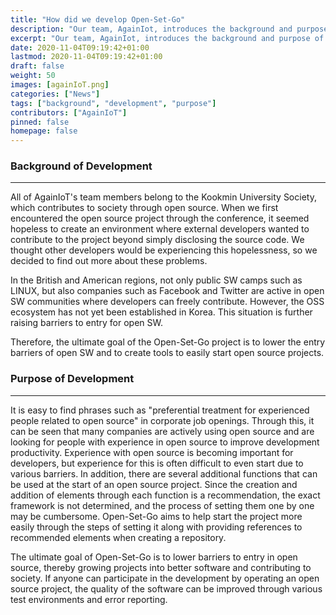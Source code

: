 ```yaml
---
title: "How did we develop Open-Set-Go"
description: "Our team, AgainIot, introduces the background and purpose of creating Open-Set-Go."
excerpt: "Our team, AgainIot, introduces the background and purpose of creating Open-Set-Go."
date: 2020-11-04T09:19:42+01:00
lastmod: 2020-11-04T09:19:42+01:00
draft: false
weight: 50
images: [againIoT.png]
categories: ["News"]
tags: ["background", "development", "purpose"]
contributors: ["AgainIoT"]
pinned: false
homepage: false
---
```


### Background of Development

---

All of AgainIoT's team members belong to the Kookmin University Society, which contributes to society through open source. When we first encountered the open source project through the conference, it seemed hopeless to create an environment where external developers wanted to contribute to the project beyond simply disclosing the source code. We thought other developers would be experiencing this hopelessness, so we decided to find out more about these problems.

In the British and American regions, not only public SW camps such as LINUX, but also companies such as Facebook and Twitter are active in open SW communities where developers can freely contribute. However, the OSS ecosystem has not yet been established in Korea. This situation is further raising barriers to entry for open SW.

Therefore, the ultimate goal of the Open-Set-Go project is to lower the entry barriers of open SW and to create tools to easily start open source projects.

### Purpose of Development

---

It is easy to find phrases such as "preferential treatment for experienced people related to open source" in corporate job openings. Through this, it can be seen that many companies are actively using open source and are looking for people with experience in open source to improve development productivity. Experience with open source is becoming important for developers, but experience for this is often difficult to even start due to various barriers. In addition, there are several additional functions that can be used at the start of an open source project. Since the creation and addition of elements through each function is a recommendation, the exact framework is not determined, and the process of setting them one by one may be cumbersome. Open-Set-Go aims to help start the project more easily through the steps of setting it along with providing references to recommended elements when creating a repository.

The ultimate goal of Open-Set-Go is to lower barriers to entry in open source, thereby growing projects into better software and contributing to society. If anyone can participate in the development by operating an open source project, the quality of the software can be improved through various test environments and error reporting.
